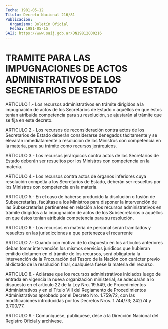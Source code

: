 ```yaml
---
Fecha: 1981-05-12
Título: Decreto Nacional 216/81
Publicación:
  Organismo: Boletín Oficial
  Fecha: 1981-05-15
SAIJ: https://www.saij.gob.ar/DN19812000216
---
```

# TRAMITE PARA LAS IMPUGNACIONES DE ACTOS ADMINISTRATIVOS DE LOS SECRETARIOS DE ESTADO

<a id="1"></a>
ARTICULO  1.-  Los  recursos administrativos en trámite dirigidos a la impugnación de actos  de los Secretarios de Estado o aquéllos en que  éstos tenían atribuída  competencia  para  su  resolución,  se ajustarán al trámite que se fija en este decreto.

<a id="2"></a>
ARTICULO  2.-  Los  recursos de reconsideración contra actos de los Secretarios de Estado  deberán considerarse denegados tácitamente y se  elevarán inmediatamente  a  resolución  de  los  Ministros  con competencia    en   la  materia,  para  su  trámite  como  recursos jerárquicos.

<a id="3"></a>
ARTICULO    3.-  Los  recursos  jerárquicos  contra  actos  de  los Secretarios de  Estado  deberán ser resueltos por los Ministros con competencia en la materia.

<a id="4"></a>
ARTICULO  4.-  Los recursos contra actos de órganos inferiores cuya resolución competía  a  los  Secretarios  de  Estado,  deberán  ser resueltos   por  los  Ministros  con  competencia  en  la  materia.

<a id="5"></a>
ARTICULO  5.-  En  el  caso  de  haberse  producido la disolución o fusión de Subsecretarías, facúltase a los Ministros  para  disponer la  intervención  de  las Subsecretarías pertinentes en relación  a los recursos administrativos  en trámite dirigidos a la impugnación de actos de los Subsecretarios  o  aquéllos  en  que  éstos  tenían atribuída competencia para su resolución.

<a id="6"></a>
ARTICULO  6.-  Los recursos en materia de personal serán tramitados y resueltos en las  jurisdicciones  a  que pertenezca el recurrente

<a id="7"></a>
ARTICULO  7.-  Cuando  con  motivo de lo dispuesto en los artículos anteriores deban tomar intervención  los mismos servicios jurídicos que hubieran emitido dictamen en el trámite  de  los recursos, será obligatoria  la  intervención de la Procuración del  Tesoro  de  la Nación con carácter  previo  al  dictado  de  la  resolución final, cualquiera fuese la materia del recurso.

<a id="8"></a>
ARTICULO  8.-  Aclárase  que los recursos administrativos iniciados luego de entrada en vigencia  la nueva organización ministerial, se adecuarán a lo dispuesto en el  artículo  22 de la Ley Nro. 19.549, de  Procedimientos  Administrativos  y  en  el  Título    VIII  del Reglamento   de  Procedimientos  Administrativos  aprobado  por  el Decreto Nro.  1.759/72, con las modificaciones introducidas por los Decretos Nros. 1.744/73; 242/74 y 3.700/77.

<a id="9"></a>
ARTICULO  9.- Comuníquese, publíquese, dése a la Dirección Nacional del Registro Oficial y archívese.